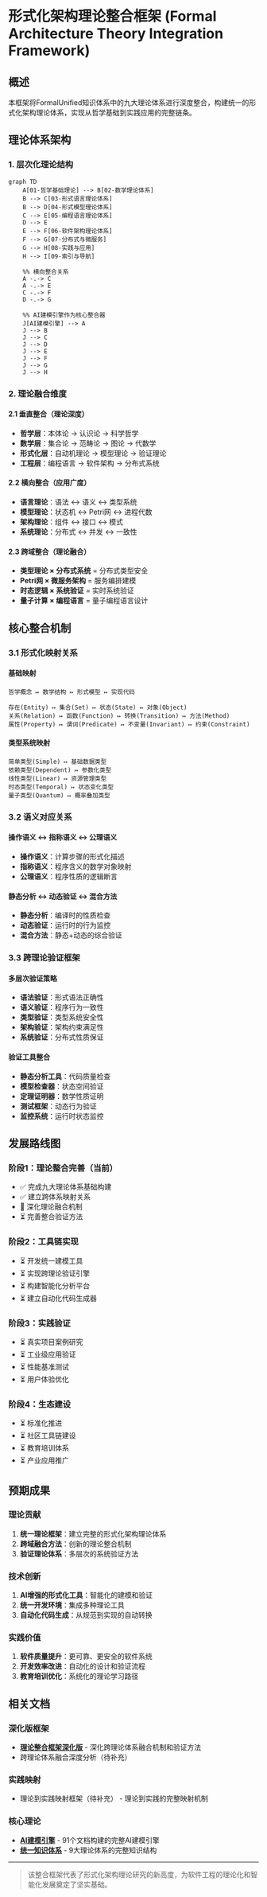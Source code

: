 ﻿# 形式化架构理论整合框架 (Formal Architecture Theory Integration Framework)

## 概述

本框架将FormalUnified知识体系中的九大理论体系进行深度整合，构建统一的形式化架构理论体系，实现从哲学基础到实践应用的完整链条。

## 理论体系架构

### 1. 层次化理论结构

```mermaid
graph TD
    A[01-哲学基础理论] --> B[02-数学理论体系]
    B --> C[03-形式语言理论体系]
    B --> D[04-形式模型理论体系]
    C --> E[05-编程语言理论体系]
    D --> E
    E --> F[06-软件架构理论体系]
    F --> G[07-分布式与微服务]
    G --> H[08-实践与应用]
    H --> I[09-索引与导航]
    
    %% 横向整合关系
    A -.-> C
    A -.-> E
    C -.-> F
    D -.-> G
    
    %% AI建模引擎作为核心整合器
    J[AI建模引擎] --> A
    J --> B
    J --> C
    J --> D
    J --> E
    J --> F
    J --> G
    J --> H
```

### 2. 理论融合维度

#### 2.1 垂直整合（理论深度）

- **哲学层**：本体论 → 认识论 → 科学哲学
- **数学层**：集合论 → 范畴论 → 图论 → 代数学
- **形式化层**：自动机理论 → 模型理论 → 验证理论
- **工程层**：编程语言 → 软件架构 → 分布式系统

#### 2.2 横向整合（应用广度）

- **语言理论**：语法 ↔ 语义 ↔ 类型系统
- **模型理论**：状态机 ↔ Petri网 ↔ 进程代数
- **架构理论**：组件 ↔ 接口 ↔ 模式
- **系统理论**：分布式 ↔ 并发 ↔ 一致性

#### 2.3 跨域整合（理论融合）

- **类型理论 × 分布式系统** = 分布式类型安全
- **Petri网 × 微服务架构** = 服务编排建模
- **时态逻辑 × 系统验证** = 实时系统验证
- **量子计算 × 编程语言** = 量子编程语言设计

## 核心整合机制

### 3.1 形式化映射关系

#### 基础映射

```text
哲学概念 ↦ 数学结构 ↦ 形式模型 ↦ 实现代码

存在(Entity) ↦ 集合(Set) ↦ 状态(State) ↦ 对象(Object)
关系(Relation) ↦ 函数(Function) ↦ 转换(Transition) ↦ 方法(Method)
属性(Property) ↦ 谓词(Predicate) ↦ 不变量(Invariant) ↦ 约束(Constraint)
```

#### 类型系统映射

```text
简单类型(Simple) ↦ 基础数据类型
依赖类型(Dependent) ↦ 参数化类型
线性类型(Linear) ↦ 资源管理类型
时态类型(Temporal) ↦ 状态变化类型
量子类型(Quantum) ↦ 概率叠加类型
```

### 3.2 语义对应关系

#### 操作语义 ↔ 指称语义 ↔ 公理语义

- **操作语义**：计算步骤的形式化描述
- **指称语义**：程序含义的数学对象映射
- **公理语义**：程序性质的逻辑断言

#### 静态分析 ↔ 动态验证 ↔ 混合方法

- **静态分析**：编译时的性质检查
- **动态验证**：运行时的行为监控
- **混合方法**：静态+动态的综合验证

### 3.3 跨理论验证框架

#### 多层次验证策略

- **语法验证**：形式语法正确性
- **语义验证**：程序行为一致性
- **类型验证**：类型系统安全性
- **架构验证**：架构约束满足性
- **系统验证**：分布式性质保证

#### 验证工具整合

- **静态分析工具**：代码质量检查
- **模型检查器**：状态空间验证
- **定理证明器**：数学性质证明
- **测试框架**：动态行为验证
- **监控系统**：运行时状态监控

## 发展路线图

### 阶段1：理论整合完善（当前）

- ✅ 完成九大理论体系基础构建
- ✅ 建立跨体系映射关系
- 🔄 深化理论融合机制
- ⏳ 完善整合验证方法

### 阶段2：工具链实现

- ⏳ 开发统一建模工具
- ⏳ 实现跨理论验证引擎
- ⏳ 构建智能化分析平台
- ⏳ 建立自动化代码生成器

### 阶段3：实践验证

- ⏳ 真实项目案例研究
- ⏳ 工业级应用验证
- ⏳ 性能基准测试
- ⏳ 用户体验优化

### 阶段4：生态建设

- ⏳ 标准化推进
- ⏳ 社区工具链建设
- ⏳ 教育培训体系
- ⏳ 产业应用推广

## 预期成果

### 理论贡献

1. **统一理论框架**：建立完整的形式化架构理论体系
2. **跨域融合方法**：创新的理论整合机制
3. **验证理论体系**：多层次的系统验证方法

### 技术创新

1. **AI增强的形式化工具**：智能化的建模和验证
2. **统一开发环境**：集成多种理论工具
3. **自动化代码生成**：从规范到实现的自动转换

### 实践价值

1. **软件质量提升**：更可靠、更安全的软件系统
2. **开发效率改进**：自动化的设计和验证流程
3. **教育培训优化**：系统化的理论学习路径

## 相关文档

### 深化版框架

- **[理论整合框架深化版](../理论整合框架深化版.md)** - 深化跨理论体系融合机制和验证方法
- 跨理论体系融合深度分析（待补充）

### 实践映射

- 理论到实践映射框架（待补充） - 理论到实践的完整映射机制

### 核心理论

- **[AI建模引擎](../08-实践与应用/AI-Modeling-Engine/README.md)** - 91个文档构建的完整AI建模引擎
- **[统一知识体系](../README.md)** - 9大理论体系的完整知识结构

---

> 该整合框架代表了形式化架构理论研究的新高度，为软件工程的理论化和智能化发展奠定了坚实基础。
